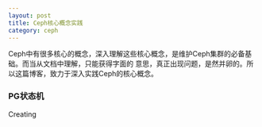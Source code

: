 ```yaml
---
layout: post
title: Ceph核心概念实践
category: ceph
---
```


Ceph中有很多核心的概念，深入理解这些核心概念，是维护Ceph集群的必备基础。而当从文档中理解，只能获得字面的
意思，真正出现问题，是然并卵的。所以这篇博客，致力于深入实践Ceph的核心概念。


### PG状态机

Creating 

